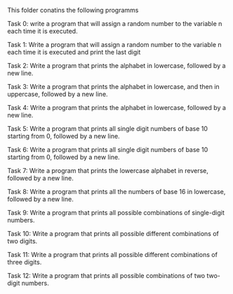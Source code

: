 This folder conatins the following programms

Task 0: write a program that will assign a random number to the variable n each time it is executed.

Task 1: Write a program that will assign a random number to the variable n each time it is executed and print the last digit

Task 2: Write a program that prints the alphabet in lowercase, followed by a new line.

Task 3: Write a program that prints the alphabet in lowercase, and then in uppercase, followed by a new line.

Task 4: Write a program that prints the alphabet in lowercase, followed by a new line.

Task 5: Write a program that prints all single digit numbers of base 10 starting from 0, followed by a new line.

Task 6: Write a program that prints all single digit numbers of base 10 starting from 0, followed by a new line.

Task 7: Write a program that prints the lowercase alphabet in reverse, followed by a new line.

Task 8: Write a program that prints all the numbers of base 16 in lowercase, followed by a new line.

Task 9: Write a program that prints all possible combinations of single-digit numbers.

Task 10: Write a program that prints all possible different combinations of two digits.

Task 11: Write a program that prints all possible different combinations of three digits.

Task 12: Write a program that prints all possible combinations of two two-digit numbers.





